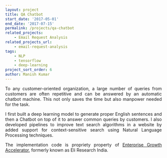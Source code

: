 ```yaml
---
layout: project
title: QA Chatbot
start_date: '2017-05-01'
end_date: '2017-07-15'
permalink: /projects/qa-chatbot
related_projects: 
    - Email Request Analysis
related_projects_url: 
    - email-request-analysis
tags: 
    - NLP
    - tensorflow
    - deep-learning
project_sort_order: 6
author: Manish Kumar
---
```


<p style="text-align: justify">To any customer-oriented organization, a large number of queries from customers are often repetitive and can be answered by an automatic chatbot machine. This not only saves the time but also manpower needed for the task.</p>

<p style="text-align: justify">I first built a deep learning model to generate proper English sentences and then a Chatbot on top of it to answer common queries by customers. I also developed pipelines to improve text search algorithms in a website by added support for context-sensitive search using Natural Language Processing techniques.</p>

<p style="text-align: justify">The implementation code is propriety property of <a href="http://www.globalgrowthioc.com/" target="_blank">Enterprise Growth Accelerator</a>, formerly known as Eli Research India.</p>
